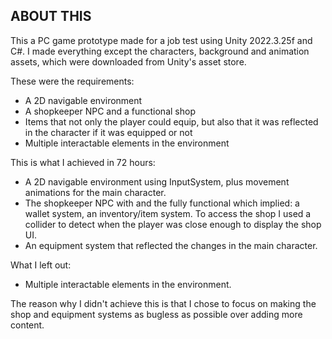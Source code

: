 ABOUT THIS
----------

This a PC game prototype made for a job test using Unity 2022.3.25f and C#.
I made everything except the characters, background and animation assets, which
were downloaded from Unity's asset store.


These were the requirements:
- A 2D navigable environment
- A shopkeeper NPC and a functional shop
- Items that not only the player could equip, but also that it was reflected
in the character if it was equipped or not
- Multiple interactable elements in the environment


This is what I achieved in 72 hours:
- A 2D navigable environment using InputSystem, plus movement animations for
the main character.
- The shopkeeper NPC with and the fully functional which implied: a wallet
system, an inventory/item system. To access the shop I used a collider to
detect when the player was close enough to display the shop UI.
- An equipment system that reflected the changes in the main character.


What I left out:
- Multiple interactable elements in the environment.

The reason why I didn't achieve this is that I chose to focus on making the
shop and equipment systems as bugless as possible over adding more content.
